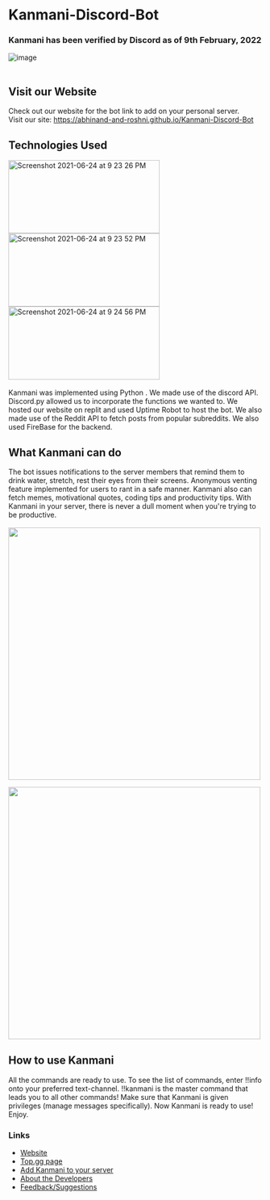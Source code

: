 # Kanmani-Discord-Bot
### Kanmani has been verified by Discord as of 9th February, 2022
![image](https://user-images.githubusercontent.com/54448939/153172809-d274d2bd-937d-4a50-8e69-a4664ee363b1.png)
<br>
<br>
## Visit our Website 
Check out our website for the bot link to add on your personal server.<br>
Visit our site: https://abhinand-and-roshni.github.io/Kanmani-Discord-Bot
## Technologies Used
<img width="300" height="145" alt="Screenshot 2021-06-24 at 9 23 26 PM" src="https://user-images.githubusercontent.com/81344251/123294386-6b499e80-d532-11eb-8fd7-f2e69968297a.png"> <img width="300" height="145" alt="Screenshot 2021-06-24 at 9 23 52 PM" src="https://user-images.githubusercontent.com/81344251/123294449-7b617e00-d532-11eb-82a6-81a5c7bcd63c.png">  <img width="300" height="145" alt="Screenshot 2021-06-24 at 9 24 56 PM" src="https://user-images.githubusercontent.com/81344251/123294601-a055f100-d532-11eb-8c9b-1812b9548330.png"> 
<br>
<br>
Kanmani was implemented using Python . We made use of the discord API. Discord.py allowed us to incorporate the functions we wanted to. We hosted our website on replit and used Uptime Robot to host the bot.
We also made use of the Reddit API to fetch posts from popular subreddits. We also used FireBase for the backend.
## What Kanmani can do
The bot issues notifications to the server members that remind them to drink water, stretch, rest their eyes from their screens. Anonymous venting feature implemented for users to rant in a safe manner.
Kanmani also can fetch memes, motivational quotes, coding tips and productivity tips. With Kanmani in your server, there is never a dull moment when you're trying to be productive.
<br>
<br>
<img src = "https://user-images.githubusercontent.com/81344251/123160127-6ed61a80-d48b-11eb-9dc2-a0feb624b8d7.png" width = "500px">
<!--![image](https://user-images.githubusercontent.com/81344251/123160127-6ed61a80-d48b-11eb-9dc2-a0feb624b8d7.png) -->
<img src = "https://user-images.githubusercontent.com/81344251/123160153-75fd2880-d48b-11eb-94b3-eb4f5e4158f0.png" width = "500px">

## How to use Kanmani
All the commands are ready to use.
To see the list of commands, enter !!info onto your preferred text-channel. 
!!kanmani is the master command that leads you to all other commands! Make sure that Kanmani is given privileges (manage messages specifically).
Now Kanmani is ready to use! Enjoy. 
<br>
### Links
- <a href = "https://abhinand-and-roshni.github.io/Kanmani-Discord-Bot">Website</a>
- <a href = "https://top.gg/bot/855000784098164786">Top.gg page</a>
- <a href = "https://discord.com/api/oauth2/authorize?client_id=855000784098164786&permissions=201583697&scope=bot">Add Kanmani to your server</a>
- <a href = "https://abhinand-and-roshni.github.io/Kanmani-Discord-Bot/#devs">About the Developers </a>
- <a href = "https://abhinand-and-roshni.github.io/Kanmani-Discord-Bot/#contactForm">Feedback/Suggestions</a>
